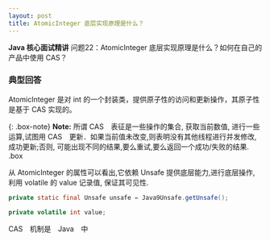 ```yaml
---
layout: post
title: AtomicInteger 底层实现原理是什么？
---
```

**Java 核心面试精讲**
问题22：AtomicInteger 底层实现原理是什么？如何在自己的产品中使用 CAS？

### 典型回答
AtomicInteger 是对 int 的一个封装类，提供原子性的访问和更新操作，其原子性是基于 CAS 实现的。

{: .box-note}
**Note:** 所谓 CAS　表征是一些操作的集合, 获取当前数值, 进行一些运算,试图用 CAS　更新．如果当前值未改变,则表明没有其他线程进行并发修改,成功更新;否则, 可能出现不同的结果,要么重试,要么返回一个成功/失败的结果.
.box

从 AtomicInteger 的属性可以看出,它依赖 Unsafe 提供底层能力,进行底层操作, 利用 volatile 的 value 记录值, 保证其可见性.  

``` java
private static final Unsafe unsafe = Java9Unsafe.getUnsafe();

private volatile int value;
```  

CAS　机制是　Java　中